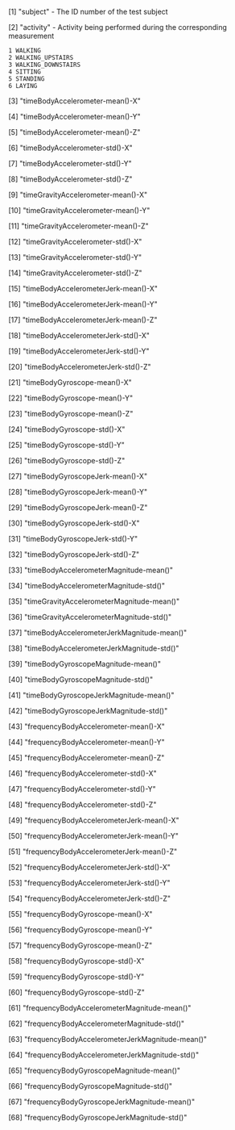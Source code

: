  [1] "subject" - The ID number of the test subject
 
 [2] "activity" - Activity being performed during the corresponding measurement
 
	1 WALKING
	2 WALKING_UPSTAIRS
	3 WALKING_DOWNSTAIRS
	4 SITTING
	5 STANDING
	6 LAYING   
	
 [3] "timeBodyAccelerometer-mean()-X"
 
 [4] "timeBodyAccelerometer-mean()-Y"
 
 [5] "timeBodyAccelerometer-mean()-Z"
 
 [6] "timeBodyAccelerometer-std()-X"
 
 [7] "timeBodyAccelerometer-std()-Y"
 
 [8] "timeBodyAccelerometer-std()-Z"
 
 [9] "timeGravityAccelerometer-mean()-X"
 
[10] "timeGravityAccelerometer-mean()-Y"

[11] "timeGravityAccelerometer-mean()-Z"

[12] "timeGravityAccelerometer-std()-X"

[13] "timeGravityAccelerometer-std()-Y"

[14] "timeGravityAccelerometer-std()-Z"

[15] "timeBodyAccelerometerJerk-mean()-X"

[16] "timeBodyAccelerometerJerk-mean()-Y"

[17] "timeBodyAccelerometerJerk-mean()-Z"

[18] "timeBodyAccelerometerJerk-std()-X"

[19] "timeBodyAccelerometerJerk-std()-Y"

[20] "timeBodyAccelerometerJerk-std()-Z"

[21] "timeBodyGyroscope-mean()-X"

[22] "timeBodyGyroscope-mean()-Y"

[23] "timeBodyGyroscope-mean()-Z"

[24] "timeBodyGyroscope-std()-X"

[25] "timeBodyGyroscope-std()-Y"

[26] "timeBodyGyroscope-std()-Z"

[27] "timeBodyGyroscopeJerk-mean()-X"

[28] "timeBodyGyroscopeJerk-mean()-Y"

[29] "timeBodyGyroscopeJerk-mean()-Z"

[30] "timeBodyGyroscopeJerk-std()-X"

[31] "timeBodyGyroscopeJerk-std()-Y"                 

[32] "timeBodyGyroscopeJerk-std()-Z"                 

[33] "timeBodyAccelerometerMagnitude-mean()"         

[34] "timeBodyAccelerometerMagnitude-std()"          

[35] "timeGravityAccelerometerMagnitude-mean()"      

[36] "timeGravityAccelerometerMagnitude-std()"       

[37] "timeBodyAccelerometerJerkMagnitude-mean()"     

[38] "timeBodyAccelerometerJerkMagnitude-std()"      

[39] "timeBodyGyroscopeMagnitude-mean()"             

[40] "timeBodyGyroscopeMagnitude-std()"              

[41] "timeBodyGyroscopeJerkMagnitude-mean()"         

[42] "timeBodyGyroscopeJerkMagnitude-std()"          

[43] "frequencyBodyAccelerometer-mean()-X"           

[44] "frequencyBodyAccelerometer-mean()-Y"           

[45] "frequencyBodyAccelerometer-mean()-Z"           

[46] "frequencyBodyAccelerometer-std()-X"            

[47] "frequencyBodyAccelerometer-std()-Y"            

[48] "frequencyBodyAccelerometer-std()-Z"            

[49] "frequencyBodyAccelerometerJerk-mean()-X"       

[50] "frequencyBodyAccelerometerJerk-mean()-Y"       

[51] "frequencyBodyAccelerometerJerk-mean()-Z"       

[52] "frequencyBodyAccelerometerJerk-std()-X"        

[53] "frequencyBodyAccelerometerJerk-std()-Y"        

[54] "frequencyBodyAccelerometerJerk-std()-Z"        

[55] "frequencyBodyGyroscope-mean()-X"               

[56] "frequencyBodyGyroscope-mean()-Y"               

[57] "frequencyBodyGyroscope-mean()-Z"               

[58] "frequencyBodyGyroscope-std()-X"                

[59] "frequencyBodyGyroscope-std()-Y"                

[60] "frequencyBodyGyroscope-std()-Z"                

[61] "frequencyBodyAccelerometerMagnitude-mean()"    

[62] "frequencyBodyAccelerometerMagnitude-std()"     

[63] "frequencyBodyAccelerometerJerkMagnitude-mean()"

[64] "frequencyBodyAccelerometerJerkMagnitude-std()" 

[65] "frequencyBodyGyroscopeMagnitude-mean()"        

[66] "frequencyBodyGyroscopeMagnitude-std()"         

[67] "frequencyBodyGyroscopeJerkMagnitude-mean()"    

[68] "frequencyBodyGyroscopeJerkMagnitude-std()" 
